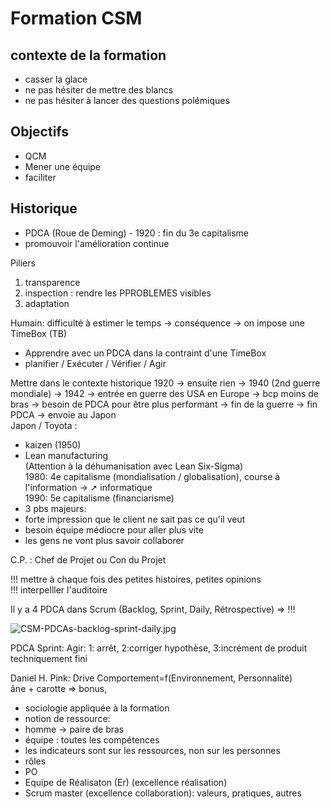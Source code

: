 # Formation CSM

## contexte de la formation
- casser la glace
- ne pas hésiter de mettre des blancs
- ne pas hésiter à lancer des questions polémiques

## Objectifs
- QCM
- Mener une équipe
- faciliter

## Historique
- PDCA (Roue de Deming) - 1920 : fin du 3e capitalisme
 - promouvoir l'amélioration continue
 
Piliers
1. transparence
2. inspection : rendre les PPROBLEMES visibles
3. adaptation

Humain: difficulté à estimer le temps -> conséquence -> on impose une TimeBox (TB)
- Apprendre avec un PDCA dans la contraint d'une TimeBox
 - planifier / Exécuter / Vérifier / Agir

Mettre dans le contexte historique
1920 -> ensuite rien -> 1940 (2nd guerre mondiale) -> 1942 -> entrée en guerre des USA en Europe -> bcp moins de bras -> besoin de PDCA pour être plus performant -> fin de la guerre -> fin PDCA -> envoie au Japon     
Japon / Toyota :     
 - kaizen (1950)    
 - Lean manufacturing    
(Attention à la déhumanisation avec Lean Six-Sigma)    
1980: 4e capitalisme (mondialisation / globalisation), course à l'information -> ➚ informatique   
1990: 5e capitalisme (financiarisme)   
- 3 pbs majeurs: 
 - forte impression que le client ne sait pas ce qu'il veut
 - besoin équipe médiocre pour aller plus vite  
 - les gens ne vont plus savoir collaborer  
  
C.P. : Chef de Projet ou Con du Projet  
  
!!! mettre à chaque fois des petites histoires, petites opinions  
!!! interpelller l'auditoire  
  
Il y a 4 PDCA dans Scrum (Backlog, Sprint, Daily, Rétrospective)  => !!!  
  
![CSM-PDCAs-backlog-sprint-daily.jpg](https://www.dropbox.com/s/kt4kvpiuom08pi8/CSM-PDCAs-backlog-sprint-daily.jpg?dl=0)  
  
PDCA Sprint: Agir: 1: arrêt, 2:corriger hypothèse, 3:incrément de produit techniquement fini  
  
Daniel H. Pink: Drive    Comportement=f(Environnement, Personnalité)  
âne + carotte => bonus,  
- sociologie appliquée à la formation
 - notion de ressource: 
  - homme -> paire de bras
  - équipe : toutes les compétences
- les indicateurs sont sur les ressources, non sur les personnes
- rôles
 - PO
 - Equipe de Réalisaton (Er) (excellence réalisation)
 - Scrum master (excellence collaboration): valeurs, pratiques, autres



